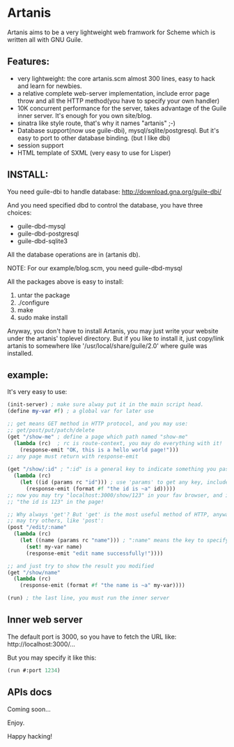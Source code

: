 Artanis
=========

Artanis aims to be a very lightweight web framwork for Scheme which is written all with GNU Guile.

## Features:

* very lightweight: the core artanis.scm almost 300 lines, easy to hack
and learn for newbies.
* a relative complete web-server implementation, include error page
throw and all the HTTP method(you have to specify your own handler)
* 10K concurrent performance for the server, takes advantage of the
Guile inner server. It's enough for you own site/blog.
* sinatra like style route, that's why it names "artanis" ;-)
* Database support(now use guile-dbi), mysql/sqlite/postgresql. But it's
easy to port to other database binding. (but I like dbi)
* session support
* HTML template of SXML (very easy to use for Lisper)

## INSTALL:
You need guile-dbi to handle database:
http://download.gna.org/guile-dbi/

And you need specified dbd to control the database, you have three choices:
* guile-dbd-mysql
* guile-dbd-postgresql
* guile-dbd-sqlite3

All the database operations are in (artanis db).

NOTE: For our example/blog.scm, you need guile-dbd-mysql

All the packages above is easy to install:

1. untar the package
2. ./configure
3. make
4. sudo make install

Anyway, you don't have to install Artanis, you may just write your website under
the artanis' toplevel directory. But if you like to install it, just copy/link artanis
to somewhere like '/usr/local/share/guile/2.0' where guile was installed.

## example:

It's very easy to use:

```scheme
(init-server) ; make sure alway put it in the main script head.
(define my-var #f) ; a global var for later use

;; get means GET method in HTTP protocol, and you may use:
;; get/post/put/patch/delete
(get "/show-me" ; define a page which path named "show-me"
  (lambda (rc)  ; rc is route-context, you may do everything with it!
    (response-emit "OK, this is a hello world page!"))) 
;; any page must return with response-emit
   
(get "/show/:id" ; ":id" is a general key to indicate something you passed in
  (lambda (rc)
    (let ((id (params rc "id"))) ; use 'params' to get any key, include query-string
      (response-emit (format #f "the id is ~a" id)))))
;; now you may try "localhost:3000/show/123" in your fav browser, and it'll show
;; "the id is 123" in the page!

;; Why always 'get'? But 'get' is the most useful method of HTTP, anyway, you
;; may try others, like 'post':
(post "/edit/:name"
  (lambda (rc)
    (let ((name (params rc "name"))) ; ":name" means the key to specify is "name"
      (set! my-var name)
      (response-emit "edit name successfully!"))))

;; and just try to show the result you modified
(get "/show/name"
  (lambda (rc)
    (response-emit (format #f "the name is ~a" my-var))))

(run) ; the last line, you must run the inner server
```

## Inner web server
The default port is 3000, so you have to fetch the URL like:
http://localhost:3000/...

But you may specify it like this:
``` scheme
(run #:port 1234)
```

## APIs docs
Coming soon...

Enjoy.

Happy hacking!

